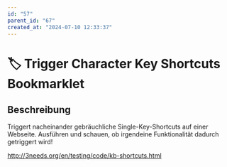 ```yaml
---
id: "57"
parent_id: "67"
created_at: "2024-07-10 12:33:37"
---
```


# 🏷️ Trigger Character Key Shortcuts Bookmarklet

## Beschreibung

Triggert nacheinander gebräuchliche Single-Key-Shortcuts auf einer Webseite. Ausführen und schauen, ob irgendeine Funktionalität dadurch getriggert wird!

<http://3needs.org/en/testing/code/kb-shortcuts.html>